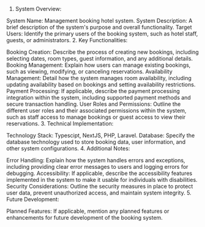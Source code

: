 1. System Overview:

System Name: Management booking hotel system.
System Description: A brief description of the system's purpose and overall functionality.
Target Users: Identify the primary users of the booking system, such as hotel staff, guests, or administrators.
2. Key Functionalities:

Booking Creation: Describe the process of creating new bookings, including selecting dates, room types, guest information, and any additional details.
Booking Management: Explain how users can manage existing bookings, such as viewing, modifying, or canceling reservations.
Availability Management: Detail how the system manages room availability, including updating availability based on bookings and setting availability restrictions.
Payment Processing: If applicable, describe the payment processing integration within the system, including supported payment methods and secure transaction handling.
User Roles and Permissions: Outline the different user roles and their associated permissions within the system, such as staff access to manage bookings or guest access to view their reservations.
3. Technical Implementation:

Technology Stack: Typescipt, NextJS, PHP, Laravel.
Database: Specify the database technology used to store booking data, user information, and other system configurations.
4. Additional Notes:

Error Handling: Explain how the system handles errors and exceptions, including providing clear error messages to users and logging errors for debugging.
Accessibility: If applicable, describe the accessibility features implemented in the system to make it usable for individuals with disabilities.
Security Considerations: Outline the security measures in place to protect user data, prevent unauthorized access, and maintain system integrity.
5. Future Development:

Planned Features: If applicable, mention any planned features or enhancements for future development of the booking system.
